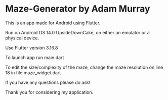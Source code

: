 # Maze-Generator by Adam Murray

This is an app made for Android using Flutter.

Run on Android OS 14.0 UpsideDownCake, on either an emulator or a physical device.

Use Flutter version 3.16.8

To launch app run main.dart

To edit the size/complexity of the maze, change the maze resolution on line 18 in file maze_widget.dart

If you have any questions please do ask!

Thank you for considering my application.